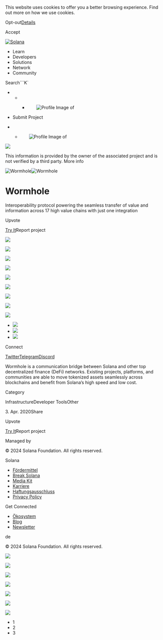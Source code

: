 This website uses cookies to offer you a better browsing experience. Find out
more on how we use cookies.

Opt-out[Details](/de/privacy-policy#collection-of-information)

Accept

[![Solana](/_next/static/media/logotype.e4df684f.svg)](/de)

  * Learn
  * Developers
  * Solutions
  * Network
  * Community

Search```K`

  *   *   * ![](data:image/svg+xml,%3csvg%20xmlns=%27http://www.w3.org/2000/svg%27%20version=%271.1%27%20width=%2728%27%20height=%2728%27/%3e)![Profile Image of ](/_next/static/media/ecosystem_user.7ebb52fa.svg)

  * Submit Project
  *   * ![](data:image/svg+xml,%3csvg%20xmlns=%27http://www.w3.org/2000/svg%27%20version=%271.1%27%20width=%2728%27%20height=%2728%27/%3e)![Profile Image of ](/_next/static/media/ecosystem_user.7ebb52fa.svg)

![](/_next/image?url=%2F_next%2Fstatic%2Fmedia%2Fhero.631479cd.png&w=3840&q=75)

This information is provided by the owner of the associated project and is not
verified by a third party. More info

![Wormhole](/_next/image?url=%2Fapi%2Fprojectimg%2Fckwgwip3w40063eysxbk0kx2lc%3Ftype%3DLOGO&w=3840&q=75)![Wormhole](/_next/image?url=%2Fapi%2Fprojectimg%2Fckwgwip3w40063eysxbk0kx2lc%3Ftype%3DLOGO&w=3840&q=75)

# Wormhole

Interoperability protocol powering the seamless transfer of value and
information across 17 high value chains with just one integration

Upvote

[Try It](https://wormholenetwork.com/)Report project

![](/api/projectimg/ckwgwip3w40063eysxbk0kx2lc?type=IMG&number=0)

![](/api/projectimg/ckwgwip3w40063eysxbk0kx2lc?type=IMG&number=1)

![](/api/projectimg/ckwgwip3w40063eysxbk0kx2lc?type=IMG&number=2)

![](/api/projectimg/ckwgwip3w40063eysxbk0kx2lc?type=IMG&number=0)

![](/api/projectimg/ckwgwip3w40063eysxbk0kx2lc?type=IMG&number=1)

![](/api/projectimg/ckwgwip3w40063eysxbk0kx2lc?type=IMG&number=2)

![](/api/projectimg/ckwgwip3w40063eysxbk0kx2lc?type=IMG&number=0)

![](/api/projectimg/ckwgwip3w40063eysxbk0kx2lc?type=IMG&number=1)

![](/api/projectimg/ckwgwip3w40063eysxbk0kx2lc?type=IMG&number=2)

  * ![](/_next/image?url=%2Fapi%2Fprojectimg%2Fckwgwip3w40063eysxbk0kx2lc%3Ftype%3DIMG%26number%3D0&w=3840&q=75)
  * ![](/_next/image?url=%2Fapi%2Fprojectimg%2Fckwgwip3w40063eysxbk0kx2lc%3Ftype%3DIMG%26number%3D1&w=3840&q=75)
  * ![](/_next/image?url=%2Fapi%2Fprojectimg%2Fckwgwip3w40063eysxbk0kx2lc%3Ftype%3DIMG%26number%3D2&w=3840&q=75)

Connect

[Twitter](https://twitter.com/wormholecrypto)[Telegram](https://t.me/wormholecrypto)[Discord](https://discord.com/invite/TsjcDtTPVp)

Wormhole is a communication bridge between Solana and other top decentralized
finance (DeFi) networks. Existing projects, platforms, and communities are
able to move tokenized assets seamlessly across blockchains and benefit from
Solana’s high speed and low cost.

Category

InfrastructureDeveloper ToolsOther

3\. Apr. 2020Share

Upvote

[Try It](https://wormholenetwork.com/)Report project

Managed by

[](/de)

[](/youtube)[](/twitter)[](/discord)[](/reddit)[](/github)[](/telegram)

© 2024 Solana Foundation. All rights reserved.

Solana

  * [Fördermittel](https://solana.org/grants)
  * [Break Solana](https://break.solana.com/)
  * [Media Kit](/de/branding)
  * [Karriere](https://jobs.solana.com/)
  * [Haftungsausschluss](/de/tos)
  * [Privacy Policy](/de/privacy-policy)

Get Connected

  * [Ökosystem](/de/ecosystem)
  * [Blog](/de/news)
  * [Newsletter](/de/newsletter)

de

© 2024 Solana Foundation. All rights reserved.

![](/api/projectimg/ckwgwip3w40063eysxbk0kx2lc?type=IMG&number=2)

![](/api/projectimg/ckwgwip3w40063eysxbk0kx2lc?type=IMG&number=0)

![](/api/projectimg/ckwgwip3w40063eysxbk0kx2lc?type=IMG&number=1)

![](/api/projectimg/ckwgwip3w40063eysxbk0kx2lc?type=IMG&number=2)

![](/api/projectimg/ckwgwip3w40063eysxbk0kx2lc?type=IMG&number=0)

![](/api/projectimg/ckwgwip3w40063eysxbk0kx2lc?type=IMG&number=1)

![](/api/projectimg/ckwgwip3w40063eysxbk0kx2lc?type=IMG&number=2)

  * 1
  * 2
  * 3

